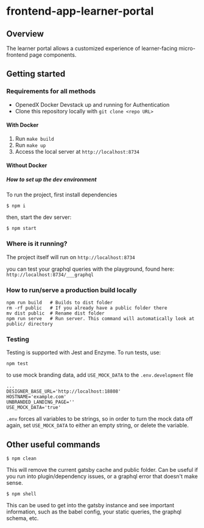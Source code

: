 # frontend-app-learner-portal

## Overview
The learner portal allows a customized experience of learner-facing micro-frontend page components.

## Getting started

### Requirements for all methods

- OpenedX Docker Devstack up and running for Authentication
- Clone this repository locally with `git clone <repo URL>`

#### With Docker

1. Run `make build`
2. Run `make up`
3. Access the local server at `http://localhost:8734`

#### Without Docker

##### How to set up the dev environment
To run the project, first install dependencies

`$ npm i`

then, start the dev server:

`$ npm start`

### Where is it running?
The project itself will run on  `http://localhost:8734`

you can test your graphql queries with the playground, found here:  `http://localhost:8734/___graphql`

### How to run/serve a production build locally

```
npm run build   # Builds to dist folder
rm -rf public   # If you already have a public folder there
mv dist public  # Rename dist folder
npm run serve   # Run server. This command will automatically look at public/ directory
```

### Testing

Testing is supported with Jest and Enzyme. To run tests, use:

`npm test`

to use mock branding data, add `USE_MOCK_DATA` to the `.env.development` file

```
...
DESIGNER_BASE_URL='http://localhost:18808'
HOSTNAME='example.com'
UNBRANDED_LANDING_PAGE=''
USE_MOCK_DATA='true'

```

`.env` forces all variables to be strings, so in order to turn the mock data off again, set `USE_MOCK_DATA` to either an empty string, or delete the variable.

## Other useful commands

`$ npm clean`

This will remove the current gatsby cache and public folder. Can be useful if you run into plugin/dependency issues, or a graphql error that doesn't make sense.

`$ npm shell`

This can be used to get into the gatsby instance and see important information, such as the babel config, your static queries, the graphql schema, etc.
